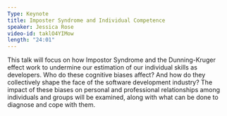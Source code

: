 ```yaml
---
Type: Keynote
title: Imposter Syndrome and Individual Competence
speaker: Jessica Rose
video-id: taklO4YIMow
length: "24:01"
---
```

This talk will focus on how Impostor Syndrome and the Dunning-Kruger effect work to undermine our estimation of our individual skills as developers. Who do these cognitive biases affect? And how do they collectively shape the face of the software development industry? The impact of these biases on personal and professional relationships among individuals and groups will be examined, along with what can be done to diagnose and cope with them.